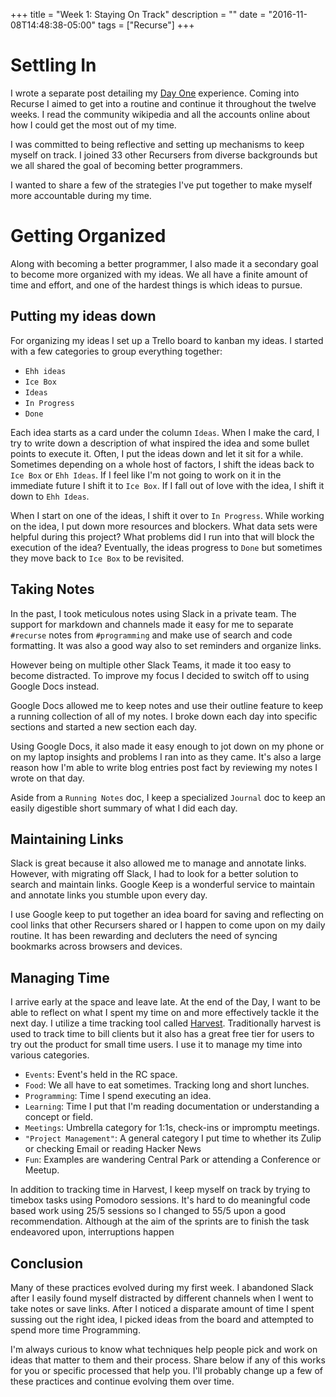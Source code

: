 
+++
title = "Week 1: Staying On Track"
description = ""
date = "2016-11-08T14:48:38-05:00"
tags = ["Recurse"]
+++

Settling In 
===
I wrote a separate post detailing my [Day One](/recurse/day-1) experience. Coming into Recurse I aimed to get into a routine and continue it throughout the twelve weeks. I read the community wikipedia and all the accounts online about how I could get the most out of my time. 

I was committed to being reflective and setting up mechanisms to keep myself on track. I joined 33 other Recursers from diverse backgrounds but we all shared the goal of becoming better programmers.

I wanted to share a few of the strategies I've put together to make myself more accountable during my time.


Getting Organized
===
Along with becoming a better programmer, I also made it a secondary goal to become more organized with my ideas. We all have a finite amount of time and effort, and one of the hardest things is which ideas to pursue. 

Putting my ideas down
---
For organizing my ideas I set up a Trello board to kanban my ideas. I started with a few categories to group everything together:

- `Ehh ideas`
- `Ice Box`
- `Ideas`
- `In Progress`
- `Done` 

Each idea starts as a card under the column `Ideas`. When I make the card, I try to write down a description of what inspired the idea and some bullet points to execute it. Often, I put the ideas down and let it sit for a while. Sometimes depending on a whole host of factors, I shift the ideas back to `Ice Box` or `Ehh Ideas`. If I feel like I'm not going to work on it in the immediate future I shift it to `Ice Box`. If I fall out of love with the idea, I shift it down to `Ehh Ideas`. 

When I start on one of the ideas, I shift it over to `In Progress`. While working on the idea, I put down more resources and blockers. What data sets were helpful during this project? What problems did I run into that will block the execution of the idea? Eventually, the ideas progress to `Done` but sometimes they move back to `Ice Box` to be revisited.


Taking Notes 
---
In the past, I took meticulous notes using Slack in a private team. The support for markdown and channels made it easy for me to separate `#recurse` notes from `#programming` and make use of search and code formatting. It was also a good way also to set reminders and organize links. 

However being on multiple other Slack Teams, it made it too easy to become distracted. To improve my focus I decided to switch off to using Google Docs instead. 

Google Docs allowed me to keep notes and use their outline feature to keep a running collection of all of my notes. I broke down each day into specific sections and started a new section each day.

Using Google Docs, it also made it easy enough to jot down on my phone or on my laptop insights and problems I ran into as they came. It's also a large reason how I'm able to write blog entries post fact by reviewing my notes I wrote on that day. 

Aside from a `Running Notes` doc, I keep a specialized `Journal` doc to keep an easily digestible short summary of what I did each day. 

Maintaining Links
---  
Slack is great because it also allowed me to manage and annotate links. However, with migrating off Slack, I had to look for a better solution to search and maintain links. Google Keep is a wonderful service to maintain and annotate links you stumble upon every day. 

I use Google keep to put together an idea board for saving and reflecting on cool links that other Recursers shared or I happen to come upon on my daily routine. It has been rewarding and decluters the need of syncing bookmarks across browsers and devices.


Managing Time
---
I arrive early at the space and leave late. At the end of the Day, I want to be able to reflect on what I spent my time on and more effectively tackle it the next day. I utilize a time tracking tool called [Harvest](https://harvestapp.com). Traditionally harvest is used to track time to bill clients but it also has a great free tier for users to try out the product for small time users. I use it to manage my time into various categories. 

- `Events`: Event's held in the RC space.
- `Food`: We all have to eat sometimes. Tracking long and short lunches.
- `Programming`: Time I spend executing an idea.
- `Learning`: Time I put that I'm reading documentation or understanding a concept or field.
- `Meetings`: Umbrella category for 1:1s, check-ins or impromptu meetings. 
- `"Project Management"`: A general category I put time to whether its Zulip or checking Email or reading Hacker News
- `Fun`: Examples are wandering Central Park or attending a Conference or Meetup.

In addition to tracking time in Harvest, I keep myself on track by trying to timebox tasks using Pomodoro sessions. It's hard to do meaningful code based work using 25/5 sessions so I changed to 55/5 upon a good recommendation. Although at the aim of the sprints are to finish the task endeavored upon, interruptions happen 

Conclusion
---
Many of these practices evolved during my first week. I abandoned Slack after I easily found myself distracted by different channels when I went to take notes or save links. After I noticed a disparate amount of time I spent sussing out the right idea, I picked ideas from the board and attempted to spend more time Programming. 

I'm always curious to know what techniques help people pick and work on ideas that matter to them and their process. Share below if any of this works for you or specific processed that help you.  I'll probably change up a few of these practices and continue evolving them over time. 